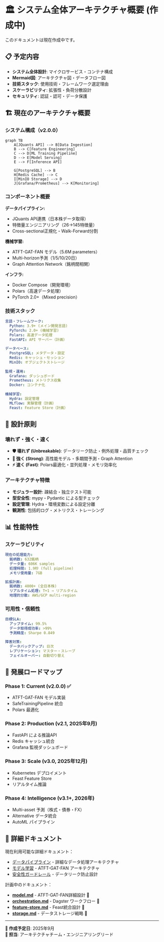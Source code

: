 # 🏛️ システム全体アーキテクチャ概要 (作成中)

このドキュメントは現在作成中です。

## 📋 予定内容

- **システム全体設計**: マイクロサービス・コンテナ構成
- **Mermaid図**: アーキテクチャ図・データフロー図
- **技術スタック**: 使用技術・フレームワーク選定理由
- **スケーラビリティ**: 拡張性・負荷分散設計
- **セキュリティ**: 認証・認可・データ保護

## 🏗️ 現在のアーキテクチャ概要

### システム構成（v2.0.0）

```mermaid
graph TB
    A[JQuants API] --> B[Data Ingestion]
    B --> C[Feature Engineering]
    C --> D[ML Training Pipeline]
    D --> E[Model Serving]
    E --> F[Inference API]
    
    G[PostgreSQL] --> B
    H[Redis Cache] --> C
    I[MinIO Storage] --> D
    J[Grafana/Prometheus] --> K[Monitoring]
```

### コンポーネント概要

**データパイプライン:**
- JQuants API連携（日本株データ取得）
- 特徴量エンジニアリング（26→145特徴量）
- Cross-sectional正規化・Walk-Forward分割

**機械学習:**
- ATFT-GAT-FAN モデル（5.6M parameters）
- Multi-horizon予測（1/5/10/20日）
- Graph Attention Network（銘柄間相関）

**インフラ:**
- Docker Compose（開発環境）
- Polars（高速データ処理）
- PyTorch 2.0+（Mixed precision）

### 技術スタック

```yaml
言語・フレームワーク:
  Python: 3.9+ (メイン開発言語)
  PyTorch: 2.0+ (機械学習)
  Polars: 高速データ処理
  FastAPI: API サーバー（計画）
  
データベース:
  PostgreSQL: メタデータ・設定
  Redis: キャッシュ・セッション
  MinIO: オブジェクトストレージ
  
監視・運用:
  Grafana: ダッシュボード
  Prometheus: メトリクス収集
  Docker: コンテナ化
  
機械学習:
  Hydra: 設定管理
  MLflow: 実験管理（計画）
  Feast: Feature Store（計画）
```

## 🎯 設計原則

### 壊れず・強く・速く
- **🛡️ 壊れず (Unbreakable)**: データリーク防止・例外処理・品質チェック
- **💪 強く (Strong)**: 高性能モデル・多期間予測・Graph Attention
- **⚡ 速く (Fast)**: Polars最適化・並列処理・メモリ効率化

### アーキテクチャ特徴
- **モジュラー設計**: 疎結合・独立テスト可能
- **型安全性**: mypy・Pydantic による型チェック
- **設定管理**: Hydra・環境変数による設定分離
- **観測性**: 包括的ログ・メトリクス・トレーシング

## 📊 性能特性

### スケーラビリティ
```yaml
現在の処理能力:
  銘柄数: 632銘柄
  データ量: 606K samples
  処理時間: 1.9秒 (full pipeline)
  メモリ使用量: 7GB

拡張計画:
  銘柄数: 4000+ (全日本株)
  リアルタイム処理: T+1 → リアルタイム
  地理的分散: AWS/GCP multi-region
```

### 可用性・信頼性
```yaml
目標SLA:
  アップタイム: 99.5%
  データ取得成功率: >99%
  予測精度: Sharpe 0.849

障害対策:
  データバックアップ: 日次
  レプリケーション: マスター・スレーブ
  フェイルオーバー: 自動切り替え
```

## 🔄 発展ロードマップ

### Phase 1: Current (v2.0.0) ✅
- ATFT-GAT-FAN モデル実装
- SafeTrainingPipeline 統合
- Polars 最適化

### Phase 2: Production (v2.1, 2025年9月)
- FastAPI による推論API
- Redis キャッシュ統合
- Grafana 監視ダッシュボード

### Phase 3: Scale (v3.0, 2025年12月)
- Kubernetes デプロイメント
- Feast Feature Store
- リアルタイム推論

### Phase 4: Intelligence (v3.1+, 2026年)
- Multi-asset 予測（株式・債券・FX）
- Alternative データ統合
- AutoML パイプライン

## 🔗 詳細ドキュメント

現在利用可能な詳細ドキュメント：

- [データパイプライン](data-pipeline.md) - 詳細なデータ処理アーキテクチャ
- [モデル学習](../ml/model-training.md) - ATFT-GAT-FAN アーキテクチャ
- [安全性ガードレール](../ml/safety-guardrails.md) - データリーク防止設計

計画中のドキュメント：
- [**model.md**](model.md) - ATFT-GAT-FAN詳細設計 🚧
- [**orchestration.md**](orchestration.md) - Dagster ワークフロー 🚧
- [**feature-store.md**](feature-store.md) - Feast統合設計 🚧
- [**storage.md**](storage.md) - データストレージ戦略 🚧

---

**🚧 作成予定日**: 2025年9月  
**👥 担当**: アーキテクチャチーム・エンジニアリングリード